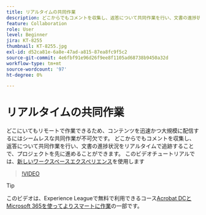 ```yaml
---
title: リアルタイムの共同作業
description: どこからでもコメントを収集し、返答について共同作業を行い、文書の進捗状況をリアルタイムで追跡することで、プロジェクトを進めることができます
feature: Collaboration
role: User
level: Beginner
jira: KT-8255
thumbnail: KT-8255.jpg
exl-id: d52ca81e-6a8e-47ad-a815-87ea8fc9f5c2
source-git-commit: 4e6fbf91e96d26f9ee8f1105ad68738b9450a32d
workflow-type: tm+mt
source-wordcount: '97'
ht-degree: 0%

---
```


# リアルタイムの共同作業

どこにいてもリモートで作業できるため、コンテンツを迅速かつ大規模に配信するにはシームレスな共同作業が不可欠です。 どこからでもコメントを収集し、返答について共同作業を行い、文書の進捗状況をリアルタイムで追跡することで、プロジェクトを先に進めることができます。 このビデオチュートリアルでは、[新しいワークスペースエクスペリエンス](new-workspace.md)を使用します

>[!VIDEO](https://video.tv.adobe.com/v/337500?quality=12&learn=on&hidetitle=true)

>[!TIP]
>
>このビデオは、Experience Leagueで無料で利用できるコース[Acrobat DCとMicrosoft 365を使ってよりスマートに作業](https://experienceleague.adobe.com/?recommended=Acrobat-U-1-2021.microsoft365)の一部です。
